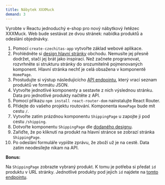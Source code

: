 ```yaml
---
title: Nábytek XXXMuck
demand: 3
---
```


Vyrobte v Reactu jednoduchý e-shop pro nový nábytkový řetězec XXXMuck. Web bude sestávat ze dvou stránek: nabídka produktů a odeslání objednávky.

1. Pomocí `create-czechitas-app` vytvořte základ webové aplikace. 
1. Prohlédněte si [design hlavní stránky](assets/homepage.png) obchodu. Nemusíte jej přesně dodržet, stačí jej brát jako inspiraci. Než začnete programovat, rozvrhněte si strukturu stránky do srozumitelně pojmenovaných komponent. Hlavní stránka nechť je celá obsažena v komponentě `HomePage`.
1. Prostudujte si výstup následujicícho [API endpointu](https://apps.kodim.cz/react-2/xxxmuck/products), který vrací seznam produktů ve formátu JSON.
1. Vytvořte jednotlivé komponenty a sestavte z nich výslednou stránku. Data pro jednotlivé produkty načtěte z API. 
1. Pomocí příkazu `npm install react-router-dom` nainstalujte React Router.
1. Přidejte do vašeho projektu routování. Komponenta `HomePage` bude mít cestu `/`. 
1. Vytvořte zatím prázdnou komponentu `ShippingPage` u zapojte ji pod cestu `/shipping`.
1. Dotvořte komponentu `ShippingPage` dle [dodaného designu](assets/shippingpage.png).
1. Zařiďte, že po kliknutí na produkt na hlavní stránce se zobrazí stránka `ShippingPage`. 
1. Po odeslání formuláře vypište zprávu, že zboží už je na cestě. Data zatím neodesílejte nikam na API. 

**Bonus:**

Na `ShippingPage` zobrazte vybraný produkt. K tomu je potřeba si předat `id` produktu v URL stránky. Jednotlivé produkty pod jejich `id` najdete na [tomto endpointu](https://apps.kodim.cz/react-2/xxxmuck/products/2c6VoCaD).